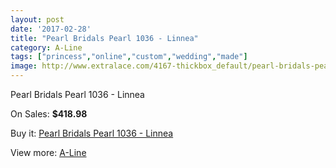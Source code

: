 ```yaml
---
layout: post
date: '2017-02-28'
title: "Pearl Bridals Pearl 1036 - Linnea"
category: A-Line
tags: ["princess","online","custom","wedding","made"]
image: http://www.extralace.com/4167-thickbox_default/pearl-bridals-pearl-1036-linnea.jpg
---
```

Pearl Bridals Pearl 1036 - Linnea

On Sales: **$418.98**
<a href="https://www.extralace.com/a-line/1970-pearl-bridals-pearl-1036-linnea.html"><amp-img layout="responsive" width="600" height="600" src="//www.extralace.com/4167-thickbox_default/pearl-bridals-pearl-1036-linnea.jpg" alt="Pearl Bridals Pearl 1036 - Linnea 0" /></a>
<a href="https://www.extralace.com/a-line/1970-pearl-bridals-pearl-1036-linnea.html"><amp-img layout="responsive" width="600" height="600" src="//www.extralace.com/4170-thickbox_default/pearl-bridals-pearl-1036-linnea.jpg" alt="Pearl Bridals Pearl 1036 - Linnea 1" /></a>
<a href="https://www.extralace.com/a-line/1970-pearl-bridals-pearl-1036-linnea.html"><amp-img layout="responsive" width="600" height="600" src="//www.extralace.com/4169-thickbox_default/pearl-bridals-pearl-1036-linnea.jpg" alt="Pearl Bridals Pearl 1036 - Linnea 2" /></a>

Buy it: [Pearl Bridals Pearl 1036 - Linnea](https://www.extralace.com/a-line/1970-pearl-bridals-pearl-1036-linnea.html "Pearl Bridals Pearl 1036 - Linnea")

View more: [A-Line](https://www.extralace.com/2-a-line "A-Line")